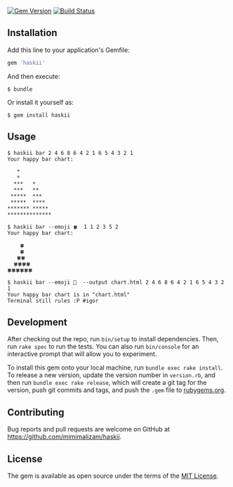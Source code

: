 
[![Gem Version](https://badge.fury.io/rb/haskii.svg)](https://badge.fury.io/rb/haskii)
[![Build Status](https://semaphoreci.com/api/v1/mstojadinov/haskii/branches/master/badge.svg)](https://semaphoreci.com/mstojadinov/haskii)

## Installation

Add this line to your application's Gemfile:

```ruby
gem 'haskii'
```

And then execute:

    $ bundle

Or install it yourself as:

    $ gem install haskii

## Usage

```
$ haskii bar 2 4 6 8 6 4 2 1 6 5 4 3 2 1
Your happy bar chart:

   *
   *
  ***   *
  ***   **
 *****  ***
 *****  ****
******* *****
**************

$ haskii bar --emoji 🍀  1 1 2 3 5 2
Your happy bar chart:

    🍀
    🍀
   🍀🍀
  🍀🍀🍀🍀
🍀🍀🍀🍀🍀🍀

$ haskii bar --emoji 🍒  --output chart.html 2 4 6 8 6 4 2 1 6 5 4 3 2 1
Your happy bar chart is in "chart.html"
Terminal still rules :P #igor
```


## Development

After checking out the repo, run `bin/setup` to install dependencies. Then, run `rake spec` to run the tests. You can also run `bin/console` for an interactive prompt that will allow you to experiment.

To install this gem onto your local machine, run `bundle exec rake install`. To release a new version, update the version number in `version.rb`, and then run `bundle exec rake release`, which will create a git tag for the version, push git commits and tags, and push the `.gem` file to [rubygems.org](https://rubygems.org).

## Contributing

Bug reports and pull requests are welcome on GitHub at https://github.com/mimimalizam/haskii.


## License

The gem is available as open source under the terms of the [MIT License](http://opensource.org/licenses/MIT).

